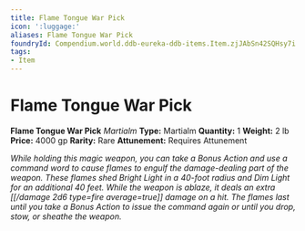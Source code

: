 ```yaml
---
title: Flame Tongue War Pick
icon: ':luggage:'
aliases: Flame Tongue War Pick
foundryId: Compendium.world.ddb-eureka-ddb-items.Item.zjJAbSn42SQHsy7i
tags:
- Item
---
```


# Flame Tongue War Pick

**Flame Tongue War Pick**
_Martialm_
**Type:** Martialm
**Quantity:** 1
**Weight:** 2 lb
**Price:** 4000 gp
**Rarity:** Rare
**Attunement:** Requires Attunement

*While holding this magic weapon, you can take a Bonus Action and use a command word to cause flames to engulf the damage-dealing part of the weapon. These flames shed Bright Light in a 40-foot radius and Dim Light for an additional 40 feet. While the weapon is ablaze, it deals an extra  [[/damage 2d6 type=fire average=true]] damage on a hit. The flames last until you take a Bonus Action to issue the command again or until you drop, stow, or sheathe the weapon.*